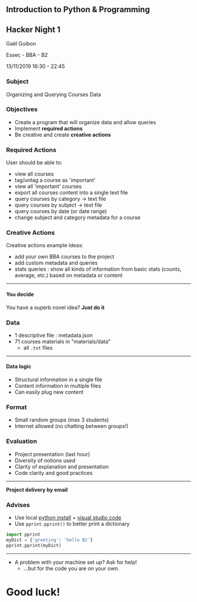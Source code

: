 ## Introduction to Python & Programming
## Hacker Night 1

Gaël Guibon

Essec - BBA - B2

13/11/2019  16:30 - 22:45



### Subject
Organizing and Querying Courses Data



### Objectives
- Create a program that will organize data and allow queries
- Implement **required actions**
- Be creative and create **creative actions**



### Required Actions
User should be able to:
- view all courses
- tag/untag a course as 'important'
- view all 'important' courses
- export all courses content into a single text file
- query courses by category -> text file
- query courses by subject -> text file
- query courses by date (or date range)
- change subject and category metadata for a course



### Creative Actions
Creative actions example ideas:
- add your own BBA courses to the project
- add custom metadata and queries
- stats queries : show all kinds of information from basic stats (counts, average, etc.) based on metadata or content
----
#### You decide
You have a superb novel idea? **Just do it** 



### Data
- 1 descriptive file : metadata.json
- 71 courses materials in "materials/data"
    - all `.txt` files
----
#### Data logic
- Structural information in a single file
- Content information in multiple files
- Can easily plug new content



### Format
- Small random groups (max 3 students)
- Internet allowed (no chatting between groups!)



### Evaluation
- Project presentation (last hour)
- Diversity of notions used
- Clarity of explanation and presentation
- Code clarity and good practices
-----
**Project delivery by email**



### Advises
- Use local [python install](https://www.python.org/downloads/) + [visual studio code](https://code.visualstudio.com/Download)
- Use `pprint.pprint()` to better print a dictionary
``` python 
import pprint
myDict = {'greeting': 'hello B2'}
pprint.pprint(myDict)
```
----
- A problem with your machine set up? Ask for help!
    - ...but for the code you are on your own.



# Good luck!